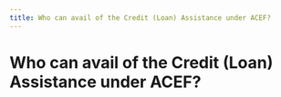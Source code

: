 ```yaml
---
title: Who can avail of the Credit (Loan) Assistance under ACEF?
---
```


# Who can avail of the Credit (Loan) Assistance under ACEF?
